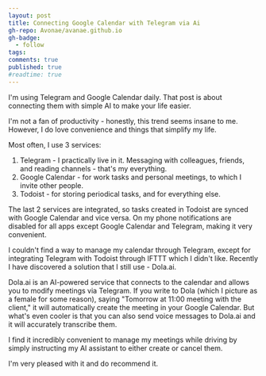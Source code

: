```yaml
---
layout: post
title: Connecting Google Calendar with Telegram via Ai
gh-repo: Avonae/avanae.github.io
gh-badge:
  - follow
tags:
comments: true
published: true
#readtime: true
---
```

I'm using Telegram and Google Calendar daily. That post is about connecting them with simple AI to make your life easier.

I'm not a fan of productivity - honestly, this trend seems insane to me. However, I do love convenience and things that simplify my life.

Most often, I use 3 services:

1. Telegram - I practically live in it. Messaging with colleagues, friends, and reading channels - that's my everything.
2. Google Calendar - for work tasks and personal meetings, to which I invite other people.
3. Todoist - for storing periodical tasks, and for everything else.

The last 2 services are integrated, so tasks created in Todoist are synced with Google Calendar and vice versa. On my phone notifications are disabled for all apps except Google Calendar and Telegram, making it very convenient.

I couldn't find a way to manage my calendar through Telegram, except for integrating Telegram with Todoist through IFTTT which I didn't like. Recently I have discovered a solution that I still use - Dola.ai.

Dola.ai is an AI-powered service that connects to the calendar and allows you to modify meetings via Telegram. If you write to Dola (which I picture as a female for some reason), saying "Tomorrow at 11:00 meeting with the client," it will automatically create the meeting in your Google Calendar. But what's even cooler is that you can also send voice messages to Dola.ai and it will accurately transcribe them.

I find it incredibly convenient to manage my meetings while driving by simply instructing my AI assistant to either create or cancel them.

I'm very pleased with it and do recommend it.
